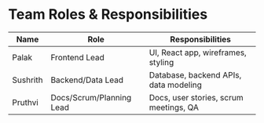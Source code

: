 # Team Roles & Responsibilities

| Name      | Role                        | Responsibilities                         |
|-----------|-----------------------------|------------------------------------------|
| Palak     | Frontend Lead               | UI, React app, wireframes, styling       |
| Sushrith  | Backend/Data Lead           | Database, backend APIs, data modeling    |
| Pruthvi   | Docs/Scrum/Planning Lead    | Docs, user stories, scrum meetings, QA   |